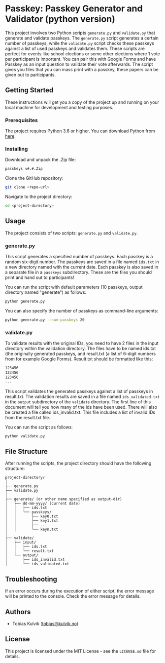 # Passkey: Passkey Generator and Validator (python version)

This project involves two Python scripts `generate.py` and `validate.py` that generate and validate passkeys. The `generate.py` script generates a certain number of passkeys, while the `validate.py` script checks these passkeys against a list of used passkeys and validates them. These scripts are perfect for events like school elections or some other elections where 1 vote per participant is important. You can pair this with Google Forms and have Passkey as an input question to validate their vote afterwards. The script gives you files that you can mass print with a passkey, these papers can be given out to participants.

## Getting Started

These instructions will get you a copy of the project up and running on your local machine for development and testing purposes.

### Prerequisites

The project requires Python 3.6 or higher. You can download Python from [here](https://www.python.org/downloads/).

### Installing

Download and unpack the .Zip file:

```bash
passkeys v#.#.Zip
```

Clone the GitHub repository:

```bash
git clone <repo-url>
```

Navigate to the project directory:

```bash
cd <project-directory>
```

## Usage

The project consists of two scripts: `generate.py` and `validate.py`.

### generate.py

This script generates a specified number of passkeys. Each passkey is a random six-digit number. The passkeys are saved in a file named `ids.txt` in a new directory named with the current date. Each passkey is also saved in a separate file in a `passkeys` subdirectory. These are the files you should print and hand out to participants!

You can run the script with default parameters (10 passkeys, output directory named "generate") as follows:

```bash
python generate.py
```

You can also specify the number of passkeys as command-line arguments:

```bash
python generate.py --num-passkeys 20
```

### validate.py

To validate results with the original IDs, you need to have 2 files in the input directory within the validation directory. The files have to be named ids.txt (the originally generated passkeys, and result.txt (a list of 6-digit numbers from for example Google Forms). Result.txt should be formatted like this:

```bash
123456
123456
123456
...
```

This script validates the generated passkeys against a list of passkeys in result.txt. The validation results are saved in a file named `ids_validated.txt` in the `output` subdirectory of the `validate` directory. The first line of this document will tell you how many of the ids have been used. There will also be created a file called ids_invalid.txt. This file includes a list of invalid IDs from the result.txt file.

You can run the script as follows:

```bash
python validate.py
```

## File Structure

After running the scripts, the project directory should have the following structure:

```
project-directory/
│
├── generate.py
├── validate.py
│
├── generate/ (or other name specified as output-dir)
│   ├── dd-mm-yyyy/ (current date)
│   │   ├── ids.txt
│   │   └── passkeys/
│   │       ├── key0.txt
│   │       ├── key1.txt
│   │       ├── ...
│   │       └── keyn.txt
│
├── validate/
│   ├── input/
│   │   ├── ids.txt
│   │   └── result.txt
│   └── output/
│       ├── ids_invalid.txt
│       └── ids_validated.txt
```

## Troubleshooting

If an error occurs during the execution of either script, the error message will be printed to the console. Check the error message for details.

## Authors

* Tobias Kulvik (tobias@kulvik.no)

## License

This project is licensed under the MIT License - see the `LICENSE.md` file for details.
